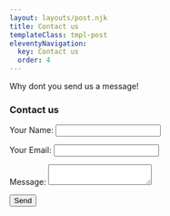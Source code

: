 ```yaml
---
layout: layouts/post.njk
title: Contact us
templateClass: tmpl-post
eleventyNavigation:
  key: Contact us
  order: 4
---
```


Why dont you send us a message!
<br>
    <div id="fcf-form">
     <h3 class="fcf-h3">Contact us</h3>

<form name="contact" method="POST" data-netlify="true">
  <p>
    <label>Your Name: <input type="text" name="name" /></label>   
  </p>
  <p>
    <label>Your Email: <input type="email" name="email" /></label>
  </p>
  <p>
    <label>Message: <textarea name="message"></textarea></label>
  </p>
  <p>
    <button type="submit">Send</button>
  </p>
</form>
